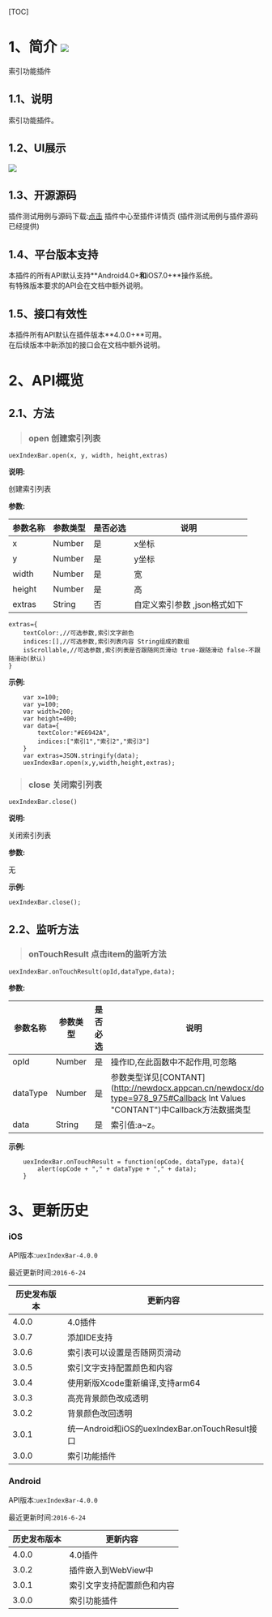 [TOC]
# 1、简介 [![](http://appcan-download.oss-cn-beijing.aliyuncs.com/%E5%85%AC%E6%B5%8B%2Fgf.png)]()
索引功能插件
## 1.1、说明
索引功能插件。
## 1.2、UI展示
 ![](http://newdocx.appcan.cn/docximg/142421n2015e6u16t.jpg)

## 1.3、开源源码
插件测试用例与源码下载:[点击](http://plugin.appcan.cn/details.html?id=175_index) 插件中心至插件详情页 (插件测试用例与插件源码已经提供)

## 1.4、平台版本支持
本插件的所有API默认支持**Android4.0+**和**iOS7.0+**操作系统。  
有特殊版本要求的API会在文档中额外说明。  

## 1.5、接口有效性
本插件所有API默认在插件版本**4.0.0+**可用。  
在后续版本中新添加的接口会在文档中额外说明。
# 2、API概览

## 2.1、方法

> ### open 创建索引列表

`uexIndexBar.open(x, y, width, height,extras)`

**说明:**

创建索引列表

**参数:**


| 参数名称   | 参数类型   | 是否必选 | 说明                |
| ------ | ------ | ---- | ----------------- |
| x      | Number | 是    | x坐标               |
| y      | Number | 是    | y坐标               |
| width  | Number | 是    | 宽                 |
| height | Number | 是    | 高                 |
| extras | String | 否    | 自定义索引参数 ,json格式如下 |

```
extras={
    textColor:,//可选参数,索引文字颜色
    indices:[],//可选参数,索引列表内容 String组成的数组
    isScrollable,//可选参数,索引列表是否跟随网页滑动 true-跟随滑动 false-不跟随滑动(默认)
}
```

**示例:**

```
    var x=100;
    var y=100;
    var width=200;
    var height=400;
    var data={
        textColor:"#E6942A",
        indices:["索引1","索引2","索引3"]
    }
    var extras=JSON.stringify(data);
    uexIndexBar.open(x,y,width,height,extras);
```


> ### close 关闭索引列表

`uexIndexBar.close()`

**说明:**

关闭索引列表

**参数:**

无

**示例:**

```
uexIndexBar.close();
```

## 2.2、监听方法

> ### onTouchResult 点击item的监听方法

`uexIndexBar.onTouchResult(opId,dataType,data);`

**参数:**


| 参数名称     | 参数类型   | 是否必选 | 说明                                       |
| -------- | ------ | ---- | ---------------------------------------- |
| opId     | Number | 是    | 操作ID,在此函数中不起作用,可忽略                       |
| dataType | Number | 是    | 参数类型详见[CONTANT](http://newdocx.appcan.cn/newdocx/docx?type=978_975#Callback Int Values "CONTANT")中Callback方法数据类型 |
| data     | String | 是    | 索引值:a~z。                                 |

**示例:**

```
    uexIndexBar.onTouchResult = function(opCode, dataType, data){
        alert(opCode + "," + dataType + "," + data);
    }
```

# 3、更新历史

### iOS

API版本:`uexIndexBar-4.0.0`

最近更新时间:`2016-6-24`

| 历史发布版本 | 更新内容                                     |
| ------ | ---------------------------------------- |
| 4.0.0  | 4.0插件                                    |
| 3.0.7  | 添加IDE支持                                  |
| 3.0.6  | 索引表可以设置是否随网页滑动                           |
| 3.0.5  | 索引文字支持配置颜色和内容                            |
| 3.0.4  | 使用新版Xcode重新编译,支持arm64                    |
| 3.0.3  | 高亮背景颜色改成透明                               |
| 3.0.2  | 背景颜色改回透明                                 |
| 3.0.1  | 统一Android和iOS的uexIndexBar.onTouchResult接口 |
| 3.0.0  | 索引功能插件                                   |

### Android

API版本:`uexIndexBar-4.0.0`

最近更新时间:`2016-6-24`

| 历史发布版本 | 更新内容          |
| ------ | ------------- |
| 4.0.0  | 4.0插件         |
| 3.0.2  | 插件嵌入到WebView中 |
| 3.0.1  | 索引文字支持配置颜色和内容 |
| 3.0.0  | 索引功能插件        |
